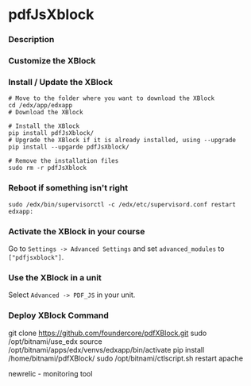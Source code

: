 pdfJsXblock
=========

### Description ###


### Customize the XBlock ###


### Install / Update the XBlock ###

    # Move to the folder where you want to download the XBlock
    cd /edx/app/edxapp
    # Download the XBlock
   
    # Install the XBlock
    pip install pdfJsXblock/
    # Upgrade the XBlock if it is already installed, using --upgrade
    pip install --upgarde pdfJsXblock/

    # Remove the installation files
    sudo rm -r pdfJsXblock

### Reboot if something isn't right ###

    sudo /edx/bin/supervisorctl -c /edx/etc/supervisord.conf restart edxapp:

### Activate the XBlock in your course ###
Go to `Settings -> Advanced Settings` and set `advanced_modules` to `["pdfjsxblock"]`.

### Use the XBlock in a unit ###
Select `Advanced -> PDF_JS` in your unit.

### Deploy XBlock Command ###
git clone https://github.com/foundercore/pdfXBlock.git
sudo /opt/bitnami/use_edx
source /opt/bitnami/apps/edx/venvs/edxapp/bin/activate
pip install /home/bitnami/pdfXBlock/
sudo /opt/bitnami/ctlscript.sh restart apache

newrelic - monitoring tool
